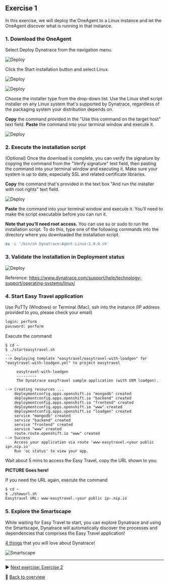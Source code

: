 ## Exercise 1
In this exercise, we will deploy the OneAgent to a Linux instance and let the OneAgent discover what is running in that instance.

### 1. Download the OneAgent

Select Deploy Dynatrace from the navigation menu.

![Deploy](https://github.com/performgohot19/DEM/blob/master/assets/101-DeployDynatrace.jpg)

Click the Start installation button and select Linux.

![Deploy](https://github.com/performgohot19/DEM/blob/master/assets/102-StartInstallation.jpg)

![Deploy](https://github.com/performgohot19/DEM/blob/master/assets/103-Linux.jpg)


Choose the installer type from the drop-down list. Use the Linux shell script installer on any Linux system that's supported by Dynatrace, regardless of the packaging system your distribution depends on.

**Copy** the command provided in the "Use this command on the target host" text field. **Paste** the command into your terminal window and execute it.

![Deploy](https://github.com/performgohot19/DEM/blob/master/assets/104-Download.jpg)

### 2. Execute the installation script

(Optional) Once the download is complete, you can verify the signature by copying the command from the "Verify signature" text field, then pasting the command into your terminal window and executing it. Make sure your system is up to date, especially SSL and related certificate libraries.

**Copy** the command that's provided in the text box "And run the installer with root rights" text field.

![Deploy](https://github.com/performgohot19/DEM/blob/master/assets/105-Install.jpg)

**Paste** the command into your terminal window and execute it. You’ll need to make the script executable before you can run it.

**Note that you’ll need root access.**  You can use su or sudo to run the installation script. To do this, type one of the following commands into the directory where you downloaded the installation script.

```bash
su -c '/bin/sh Dynatrace-Agent-Linux-1.0.0.sh'
```

### 3. Validate the installation in Deployment status

![Deploy](https://github.com/performgohot19/DEM/blob/master/assets/106-Status.jpg)

Reference: https://www.dynatrace.com/support/help/technology-support/operating-systems/linux/

### 4. Start Easy Travel application

Use PuTTy (Windows) or Terminal (Mac), ssh into the instance (IP address provided to you, please check your email)

```bash
login: perform
password: perform
```

Execute the command

```
$ cd ~
$ ./starteasytravel.sh
...
--> Deploying template "easytravel/easytravel-with-loadgen" for "easytravel-with-loadgen.yml" to project easytravel

     easytravel-with-loadgen
     ---------
     The Dynatrace easyTravel sample application (with UEM loadgen).

--> Creating resources ...
    deploymentconfig.apps.openshift.io "mongodb" created
    deploymentconfig.apps.openshift.io "backend" created
    deploymentconfig.apps.openshift.io "frontend" created
    deploymentconfig.apps.openshift.io "www" created
    deploymentconfig.apps.openshift.io "loadgen" created
    service "mongodb" created
    service "backend" created
    service "frontend" created
    service "www" created
    route.route.openshift.io "www" created
--> Success
    Access your application via route 'www-easytravel.<your public ip>.nip.io'
    Run 'oc status' to view your app.

```

Wait about 5 mins to access the Easy Travel, copy the URL shown to you:

**PICTURE Goes here!**

If you need the URL again, execute the command

```bash
$ cd ~
$ ./showurl.sh
Easytravel URL: www-easytravel.<your public ip>.nip.io
```

### 5. Explore the Smartscape

While waiting for Easy Travel to start, you can explore Dynatrace and using the Smartscape, Dynatrace will automatically discover the processes and dependencies that comprises the Easy Travel application! 

[4 things](https://www.dynatrace.com/support/help/get-started/4-things-youll-absolutely-love-about-dynatrace/) that you will love about Dynatrace!

![Smartscape](https://dt-cdn.net/images/smartscape-horizontal-topology-2-860-6bdf46eb74.png)

---

:arrow_forward: [Next exercise: Exercise 2](/ex2)

:arrow_up_small: [Back to overview](https://github.com/performgohot19/DEM)
